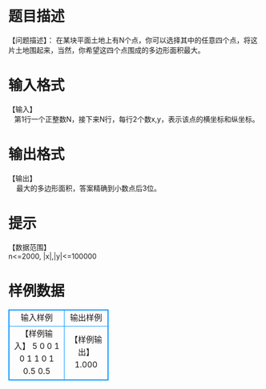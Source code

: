 # 

 
 # 题目描述 
【问题描述】：	在某块平面土地上有N个点，你可以选择其中的任意四个点，将这片土地围起来，当然，你希望这四个点围成的多边形面积最大。 

 
 # 输入格式 
【输入】<BR>&nbsp;&nbsp;&nbsp;第1行一个正整数N，接下来N行，每行2个数x,y，表示该点的横坐标和纵坐标。 

 
 # 输出格式 
【输出】<BR>&nbsp;&nbsp;&nbsp;	最大的多边形面积，答案精确到小数点后3位。 

 
 # 提示 
【数据范围】<BR>		n&lt;=2000,&nbsp;|x|,|y|&lt;=100000 
# 样例数据
<style>
        table,table tr th, table tr td { border:1px solid #0094ff; }
        table { width: 200px; min-height: 25px; line-height: 25px; text-align: center; border-collapse: collapse;}   
    </style>
<table>
	<tr>
		<td>输入样例</td>
		<td>输出样例</td>
	</tr>
<tr><td>【样例输入】
5
0 0
1 0
1 1
0 1
0.5 0.5</td><td>【样例输出】
1.000</td></tr></table>
